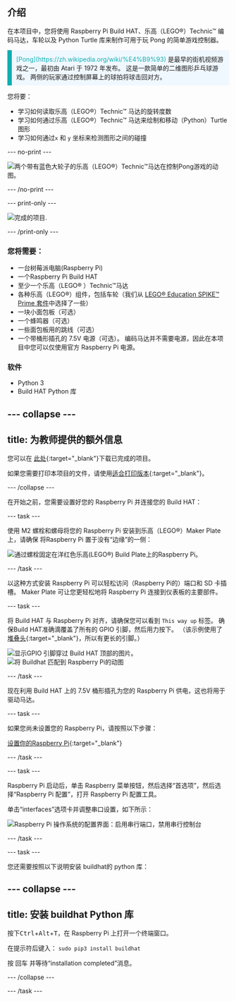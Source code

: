 ## 介绍

在本项目中，您将使用 Raspberry Pi Build HAT、乐高（LEGO®）Technic™ 编码马达，车轮以及 Python Turtle 库来制作可用于玩 Pong 的简单游戏控制器。

<p style="border-left: solid; border-width:10px; border-color: #0faeb0; background-color: aliceblue; padding: 10px;">
<span style="color: #0faeb0">[Pong](https://zh.wikipedia.org/wiki/%E4%B9%93)</span> 是最早的街机视频游戏之一，最初由 Atari 于 1972 年发布。 这是一款简单的二维图形乒乓球游戏。 两侧的玩家通过控制屏幕上的球拍将球击回对方。
</p>

您将要：
- 学习如何读取乐高（LEGO®）Technic™ 马达的旋转度数
- 学习如何通过乐高（LEGO®）Technic™ 马达来绘制和移动（Python）Turtle图形
- 学习如何通过`x` 和 `y` 坐标来检测图形之间的碰撞

--- no-print ---

![两个带有蓝色大轮子的乐高（LEGO®）Technic™马达在控制Pong游戏的动图。](images/pong_gif.gif)

--- /no-print ---

--- print-only ---

![完成的项目.](images/finished.JPG)

--- /print-only ---

### 您将需要：

+ 一台树莓派电脑(Raspberry Pi)
+ 一个Raspberry Pi Build HAT
+ 至少一个乐高（LEGO® ）Technic™马达
+ 各种乐高（LEGO®）组件，包括车轮（我们从 [LEGO® Education SPIKE™ Prime 套件](https://education.lego.com/en-gb/product/spike-prime)中选择了一些）
+ 一块小面包板（可选）
+ 一个蜂鸣器（可选）
+ 一些面包板用的跳线（可选）
+ 一个带桶形插孔的 7.5V 电源（可选）。 编码马达并不需要电源，因此在本项目中您可以仅使用官方 Raspberry Pi 电源。

### 软件

+ Python 3
+ Build HAT Python 库

--- collapse ---
---
title: 为教师提供的额外信息
---

您可以在 [此处](https://rpf.io/p/zh-CN/lego-game-controller-get){:target="_blank"}下载已完成的项目。

如果您需要打印本项目的文件，请使用[适合打印版本](https://projects.raspberrypi.org/zh-CN/projects/lego-game-controller/print){:target="_blank"}。

--- /collapse ---

在开始之前，您需要设置好您的 Raspberry Pi 并连接您的 Build HAT：

--- task ---

使用 M2 螺栓和螺母将您的 Raspberry Pi 安装到乐高（LEGO®）Maker Plate上，请确保 将Raspberry Pi 置于没有“边缘”的一侧：

 ![通过螺栓固定在洋红色乐高(LEGO®) Build Plate上的Raspberry Pi。](images/build_11.jpg)

--- /task ---

以这种方式安装 Raspberry Pi 可以轻松访问（Raspberry Pi的）端口和 SD 卡插槽。 Maker Plate 可让您更轻松地将 Raspberry Pi 连接到仪表板的主要部件。

--- task ---

将 Build HAT 与 Raspberry Pi 对齐，请确保您可以看到 `This way up` 标签。 确保Build HAT准确滴覆盖了所有的 GPIO 引脚，然后用力按下。 （该示例使用了 [堆叠头](https://www.adafruit.com/product/2223){:target="_blank"}，所以有更长的引脚。）

![显示GPIO 引脚穿过 Build HAT 顶部的图片。](images/build_15.jpg) ![将 Buildhat 匹配到 Raspberry Pi的动图](images/haton.gif)

--- /task ---

现在利用 Build HAT 上的 7.5V 桶形插孔为您的 Raspberry Pi 供电，这也将用于驱动马达。

--- task ---

如果您尚未设置您的 Raspberry Pi，请按照以下步骤：

[设置你的Raspberry Pi](https://projects.raspberrypi.org/zh-CN/projects/raspberry-pi-setting-up){:target="_blank"}

--- /task ---

--- task ---

Raspberry Pi 启动后，单击 Raspberry 菜单按钮，然后选择“首选项”，然后选择“Raspberry Pi 配置”，打开 Raspberry Pi 配置工具。

单击“interfaces”选项卡并调整串口设置，如下所示：

![Raspberry Pi 操作系统的配置界面：启用串行端口，禁用串行控制台](images/configshot.jpg)

--- /task ---

--- task ---

您还需要按照以下说明安装 buildhat的 python 库：

--- collapse ---
---
title: 安装 buildhat Python 库
---

按下<kbd>Ctrl</kbd>+<kbd>Alt</kbd>+<kbd>T</kbd>，在 Raspberry Pi 上打开一个终端窗口。

在提示符后键入： `sudo pip3 install buildhat`

按 <kbd>回车</kbd> 并等待“installation completed”消息。

--- /collapse ---

--- /task ---

